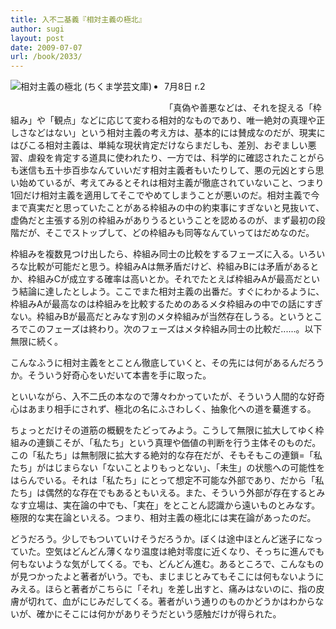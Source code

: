 ```yaml
---
title: 入不二基義『相対主義の極北』
author: sugi
layout: post
date: 2009-07-07
url: /book/2033/
---
```

<a href="http://www.amazon.co.jp/exec/obidos/ASIN/4480091955/chezsugi-22/ref=nosim/" name="amazletlink" target="_blank"><img src="http://i0.wp.com/ecx.images-amazon.com/images/I/517cHFVLa7L._SL160_.jpg?w=660" alt="相対主義の極北 (ちくま学芸文庫)" class="alignleft" style="float: left; margin: 0 20px 20px 0;" data-recalc-dims="1" /></a>

  * 7月8日 r.2

「真偽や善悪などは、それを捉える「枠組み」や「観点」などに応じて変わる相対的なものであり、唯一絶対の真理や正しさなどはない」という相対主義の考え方は、基本的には賛成なのだが、現実にはびこる相対主義は、単純な現状肯定だけならまだしも、差別、おぞましい悪習、虐殺を肯定する道具に使われたり、一方では、科学的に確認されたことがらも迷信も五十歩百歩なんていいだす相対主義者もいたりして、悪の元凶とすら思い始めているが、考えてみるとそれは相対主義が徹底されていないこと、つまり1回だけ相対主義を適用してそこでやめてしまうことが悪いのだ。相対主義で今まで真実だと思っていたことがある枠組みの中の約束事にすぎないと見抜いて、虚偽だと主張する別の枠組みがありうるということを認めるのが、まず最初の段階だが、そこでストップして、どの枠組みも同等なんていってはだめなのだ。

枠組みを複数見つけ出したら、枠組み同士の比較をするフェーズに入る。いろいろな比較が可能だと思う。枠組みAは無矛盾だけど、枠組みBには矛盾があるとか、枠組みCが成立する確率は高いとか。それでたとえば枠組みAが最高だという結論に達したとしよう。ここでまた相対主義の出番だ。すぐにわかるように、枠組みAが最高なのは枠組みを比較するためのあるメタ枠組みの中での話にすぎない。枠組みBが最高だとみなす別のメタ枠組みが当然存在しうる。というところでこのフェーズは終わり。次のフェーズはメタ枠組み同士の比較だ......。以下無限に続く。

こんなふうに相対主義をとことん徹底していくと、その先には何があるんだろうか。そういう好奇心をいだいて本書を手に取った。

といいながら、入不二氏の本なので薄々わかっていたが、そういう人間的な好奇心はあまり相手にされず、極北の名にふさわしく、抽象化への道を驀進する。

ちょっとだけその道筋の概観をたどってみよう。こうして無限に拡大してゆく枠組みの連鎖こそが、「私たち」という真理や価値の判断を行う主体そのものだ。この「私たち」は無制限に拡大する絶対的な存在だが、そもそもこの連鎖=「私たち」がはじまらない「ないことよりもっとない」、「未生」の状態への可能性をはらんでいる。それは「私たち」にとって想定不可能な外部であり、だから「私たち」は偶然的な存在でもあるともいえる。また、そういう外部が存在するとみなす立場は、実在論の中でも、「実在」をとことん認識から遠いものとみなす。極限的な実在論といえる。つまり、相対主義の極北には実在論があったのだ。

どうだろう。少しでもついていけそうだろうか。ぼくは途中ほとんど迷子になっていた。空気はどんどん薄くなり温度は絶対零度に近くなり、そっちに進んでも何もないような気がしてくる。でも、どんどん進む。あるところで、こんなものが見つかったよと著者がいう。でも、まじまじとみてもそこには何もないようにみえる。ほらと著者がこちらに「それ」を差し出すと、痛みはないのに、指の皮膚が切れて、血がにじみだしてくる。著者がいう通りのものかどうかはわからないが、確かにそこには何かがありそうだという感触だけが得られた。


